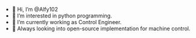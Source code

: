 - 👋 Hi, I’m @Alfy102
- 👀 I’m interested in python programming.
- 🌱 I’m currently working as Control Engineer.
- 🤟 Always looking into open-source implementation for machine control.
